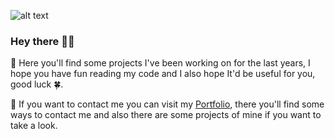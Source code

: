 
![alt text](https://i.imgur.com/xlMe8w8.png "I ♥ Programming")
### Hey there 👋🏻
🍁 Here you'll find some projects I've been working on for the last years, I hope you have fun reading my code and I also hope It'd be useful for you, good luck 🍀.

🍁 If you want to contact me you can visit my [Portfolio](https://joaquingiordano.github.io/), there you'll find some ways to contact me and also there are some projects of mine if you want to take a look.

